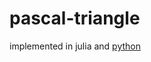 # pascal-triangle

implemented in julia and [python](https://github.com/ali-rdk/pascal-triangle/blob/main/pascal.py)
